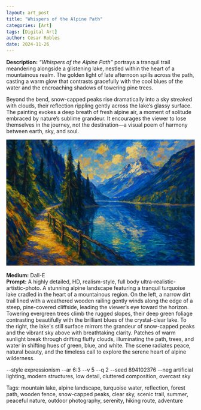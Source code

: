 ```yaml
---
layout: art_post
title: "Whispers of the Alpine Path"
categories: [Art]
tags: [Digital Art]
author: César Robles
date: 2024-11-26
---
```

**Description:** *“Whispers of the Alpine Path”* portrays a tranquil trail meandering alongside a glistening lake, nestled within the heart of a mountainous realm. The golden light of late afternoon spills across the path, casting a warm glow that contrasts gracefully with the cool blues of the water and the encroaching shadows of towering pine trees.

Beyond the bend, snow-capped peaks rise dramatically into a sky streaked with clouds, their reflection rippling gently across the lake’s glassy surface. The painting evokes a deep breath of fresh alpine air, a moment of solitude embraced by nature’s sublime grandeur. It encourages the viewer to lose themselves in the journey, not the destination—a visual poem of harmony between earth, sky, and soul.

![Whispers of the Alpine Path](/imag/digital_art/whispers_of_the_alpine_path.jpg)

**Medium:** Dall-E\
**Prompt:** A highly detailed, HD, realism-style,  full body ultra-realistic-artistic-photo. A stunning alpine landscape featuring a tranquil turquoise lake cradled in the heart of a mountainous region. On the left, a narrow dirt trail lined with a weathered wooden railing gently winds along the edge of a steep, pine-covered cliffside, leading the viewer’s eye toward the horizon. Towering evergreen trees climb the rugged slopes, their deep green foliage contrasting beautifully with the brilliant blues of the crystal-clear lake. To the right, the lake's still surface mirrors the grandeur of snow-capped peaks and the vibrant sky above with breathtaking clarity. Patches of warm sunlight break through drifting fluffy clouds, illuminating the path, trees, and water in shifting hues of green, blue, and white. The scene radiates peace, natural beauty, and the timeless call to explore the serene heart of alpine wilderness.

--style expressionism --ar 6:3 --v 5 --q 2 --seed 894102376 --neg artificial lighting, modern structures, low detail, cluttered composition, overcast sky

Tags: mountain lake, alpine landscape, turquoise water, reflection, forest path, wooden fence, snow-capped peaks, clear sky, scenic trail, summer, peaceful nature, outdoor photography, serenity, hiking route, adventure